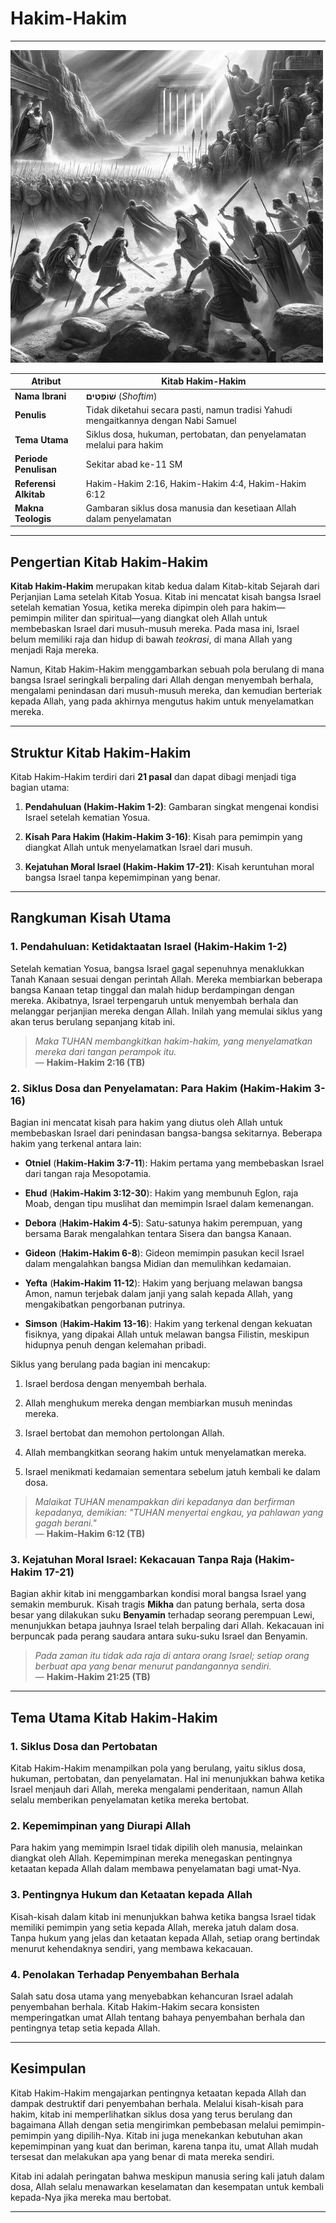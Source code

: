 # Hakim-Hakim

---

![Ilustrasi Kitab Hakim-Hakim, Allah dengan setia mengirimkan pembebasan melalui pemimpin-pemimpin yang dipilih-Nya](data/img/alkitab_hakim-hakim.jpg)

| **Atribut** | **Kitab Hakim-Hakim** |
| --- | --- |
| **Nama Ibrani** | **שׁוֹפְטִים** (*Shoftim*) |
| **Penulis** | Tidak diketahui secara pasti, namun tradisi Yahudi mengaitkannya dengan Nabi Samuel |
| **Tema Utama** | Siklus dosa, hukuman, pertobatan, dan penyelamatan melalui para hakim |
| **Periode Penulisan** | Sekitar abad ke-11 SM |
| **Referensi Alkitab** | Hakim-Hakim 2:16, Hakim-Hakim 4:4, Hakim-Hakim 6:12 |
| **Makna Teologis** | Gambaran siklus dosa manusia dan kesetiaan Allah dalam penyelamatan |

---

## Pengertian Kitab Hakim-Hakim

**Kitab Hakim-Hakim** merupakan kitab kedua dalam Kitab-kitab Sejarah dari Perjanjian Lama setelah Kitab Yosua. Kitab ini mencatat kisah bangsa Israel setelah kematian Yosua, ketika mereka dipimpin oleh para hakim—pemimpin militer dan spiritual—yang diangkat oleh Allah untuk membebaskan Israel dari musuh-musuh mereka. Pada masa ini, Israel belum memiliki raja dan hidup di bawah *teokrasi*, di mana Allah yang menjadi Raja mereka. 

Namun, Kitab Hakim-Hakim menggambarkan sebuah pola berulang di mana bangsa Israel seringkali berpaling dari Allah dengan menyembah berhala, mengalami penindasan dari musuh-musuh mereka, dan kemudian berteriak kepada Allah, yang pada akhirnya mengutus hakim untuk menyelamatkan mereka.

---

## Struktur Kitab Hakim-Hakim

Kitab Hakim-Hakim terdiri dari **21 pasal** dan dapat dibagi menjadi tiga bagian utama:

1. **Pendahuluan (Hakim-Hakim 1-2)**: Gambaran singkat mengenai kondisi Israel setelah kematian Yosua.

2. **Kisah Para Hakim (Hakim-Hakim 3-16)**: Kisah para pemimpin yang diangkat Allah untuk menyelamatkan Israel dari musuh.

3. **Kejatuhan Moral Israel (Hakim-Hakim 17-21)**: Kisah keruntuhan moral bangsa Israel tanpa kepemimpinan yang benar.

---

## Rangkuman Kisah Utama

### 1. Pendahuluan: Ketidaktaatan Israel (Hakim-Hakim 1-2)

Setelah kematian Yosua, bangsa Israel gagal sepenuhnya menaklukkan Tanah Kanaan sesuai dengan perintah Allah. Mereka membiarkan beberapa bangsa Kanaan tetap tinggal dan malah hidup berdampingan dengan mereka. Akibatnya, Israel terpengaruh untuk menyembah berhala dan melanggar perjanjian mereka dengan Allah. Inilah yang memulai siklus yang akan terus berulang sepanjang kitab ini.

> *Maka TUHAN membangkitkan hakim-hakim, yang menyelamatkan mereka dari tangan perampok itu.*  
> — **Hakim-Hakim 2:16 (TB)**

### 2. Siklus Dosa dan Penyelamatan: Para Hakim (Hakim-Hakim 3-16)

Bagian ini mencatat kisah para hakim yang diutus oleh Allah untuk membebaskan Israel dari penindasan bangsa-bangsa sekitarnya. Beberapa hakim yang terkenal antara lain:

- **Otniel** (**Hakim-Hakim 3:7-11**): Hakim pertama yang membebaskan Israel dari tangan raja Mesopotamia.

- **Ehud** (**Hakim-Hakim 3:12-30**): Hakim yang membunuh Eglon, raja Moab, dengan tipu muslihat dan memimpin Israel dalam kemenangan.

- **Debora** (**Hakim-Hakim 4-5**): Satu-satunya hakim perempuan, yang bersama Barak mengalahkan tentara Sisera dan bangsa Kanaan.

- **Gideon** (**Hakim-Hakim 6-8**): Gideon memimpin pasukan kecil Israel dalam mengalahkan bangsa Midian dan memulihkan kedamaian.

- **Yefta** (**Hakim-Hakim 11-12**): Hakim yang berjuang melawan bangsa Amon, namun terjebak dalam janji yang salah kepada Allah, yang mengakibatkan pengorbanan putrinya.

- **Simson** (**Hakim-Hakim 13-16**): Hakim yang terkenal dengan kekuatan fisiknya, yang dipakai Allah untuk melawan bangsa Filistin, meskipun hidupnya penuh dengan kelemahan pribadi.

Siklus yang berulang pada bagian ini mencakup:

1. Israel berdosa dengan menyembah berhala.

2. Allah menghukum mereka dengan membiarkan musuh menindas mereka.

3. Israel bertobat dan memohon pertolongan Allah.

4. Allah membangkitkan seorang hakim untuk menyelamatkan mereka.

5. Israel menikmati kedamaian sementara sebelum jatuh kembali ke dalam dosa.

> *Malaikat TUHAN menampakkan diri kepadanya dan berfirman kepadanya, demikian: "TUHAN menyertai engkau, ya pahlawan yang gagah berani."*  
> — **Hakim-Hakim 6:12 (TB)**

### 3. Kejatuhan Moral Israel: Kekacauan Tanpa Raja (Hakim-Hakim 17-21)

Bagian akhir kitab ini menggambarkan kondisi moral bangsa Israel yang semakin memburuk. Kisah tragis **Mikha** dan patung berhala, serta dosa besar yang dilakukan suku **Benyamin** terhadap seorang perempuan Lewi, menunjukkan betapa jauhnya Israel telah berpaling dari Allah. Kekacauan ini berpuncak pada perang saudara antara suku-suku Israel dan Benyamin.

> *Pada zaman itu tidak ada raja di antara orang Israel; setiap orang berbuat apa yang benar menurut pandangannya sendiri.*  
> — **Hakim-Hakim 21:25 (TB)**

---

## Tema Utama Kitab Hakim-Hakim

### 1. Siklus Dosa dan Pertobatan

Kitab Hakim-Hakim menampilkan pola yang berulang, yaitu siklus dosa, hukuman, pertobatan, dan penyelamatan. Hal ini menunjukkan bahwa ketika Israel menjauh dari Allah, mereka mengalami penderitaan, namun Allah selalu memberikan penyelamatan ketika mereka bertobat.

### 2. Kepemimpinan yang Diurapi Allah

Para hakim yang memimpin Israel tidak dipilih oleh manusia, melainkan diangkat oleh Allah. Kepemimpinan mereka menegaskan pentingnya ketaatan kepada Allah dalam membawa penyelamatan bagi umat-Nya.

### 3. Pentingnya Hukum dan Ketaatan kepada Allah

Kisah-kisah dalam kitab ini menunjukkan bahwa ketika bangsa Israel tidak memiliki pemimpin yang setia kepada Allah, mereka jatuh dalam dosa. Tanpa hukum yang jelas dan ketaatan kepada Allah, setiap orang bertindak menurut kehendaknya sendiri, yang membawa kekacauan.

### 4. Penolakan Terhadap Penyembahan Berhala

Salah satu dosa utama yang menyebabkan kehancuran Israel adalah penyembahan berhala. Kitab Hakim-Hakim secara konsisten memperingatkan umat Allah tentang bahaya penyembahan berhala dan pentingnya tetap setia kepada Allah.

---

## Kesimpulan

Kitab Hakim-Hakim mengajarkan pentingnya ketaatan kepada Allah dan dampak destruktif dari penyembahan berhala. Melalui kisah-kisah para hakim, kitab ini memperlihatkan siklus dosa yang terus berulang dan bagaimana Allah dengan setia mengirimkan pembebasan melalui pemimpin-pemimpin yang dipilih-Nya. Kitab ini juga menekankan kebutuhan akan kepemimpinan yang kuat dan beriman, karena tanpa itu, umat Allah mudah tersesat dan melakukan apa yang benar di mata mereka sendiri. 

Kitab ini adalah peringatan bahwa meskipun manusia sering kali jatuh dalam dosa, Allah selalu menawarkan keselamatan dan kesempatan untuk kembali kepada-Nya jika mereka mau bertobat.

---